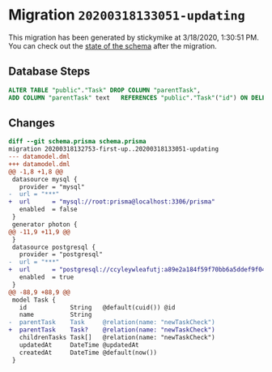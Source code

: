 # Migration `20200318133051-updating`

This migration has been generated by stickymike at 3/18/2020, 1:30:51 PM.
You can check out the [state of the schema](./schema.prisma) after the migration.

## Database Steps

```sql
ALTER TABLE "public"."Task" DROP COLUMN "parentTask",
ADD COLUMN "parentTask" text   REFERENCES "public"."Task"("id") ON DELETE SET NULL;
```

## Changes

```diff
diff --git schema.prisma schema.prisma
migration 20200318132753-first-up..20200318133051-updating
--- datamodel.dml
+++ datamodel.dml
@@ -1,8 +1,8 @@
 datasource mysql {
   provider = "mysql"
-  url = "***"
+  url      = "mysql://root:prisma@localhost:3306/prisma"
   enabled  = false
 }
 generator photon {
@@ -11,9 +11,9 @@
 }
 datasource postgresql {
   provider = "postgresql"
-  url = "***"
+  url      = "postgresql://ccyleywleafutj:a89e2a184f59f70bb6a5ddef9f042f4cd95934195c4c31f3054e72ea216deb33@ec2-54-221-225-11.compute-1.amazonaws.com:5432/d4v0s437vieiac?sslaccept=accept_invalid_certs"
   enabled  = true
 }
@@ -88,9 +88,9 @@
 model Task {
   id            String   @default(cuid()) @id
   name          String
-  parentTask    Task     @relation(name: "newTaskCheck")
+  parentTask    Task?    @relation(name: "newTaskCheck")
   childrenTasks Task[]   @relation(name: "newTaskCheck")
   updatedAt     DateTime @updatedAt
   createdAt     DateTime @default(now())
 }
```


